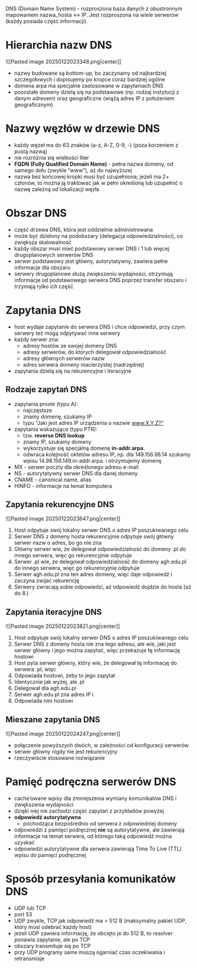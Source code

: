 DNS (Domain Name System) - rozproszona baza danych z obustronnym mapowaniem
nazwa_hosta <-> IP. Jest rozproszona na wiele serwerów (każdy posiada część informacji).
# Hierarchia nazw DNS

![[Pasted image 20250122023348.png|center]]

- nazwy budowane są bottom-up, bo zaczynamy od najbardziej szczegółowych i dopisujemy po kropce coraz bardziej ogólne
- domena arpa ma specjalne zastosowane w zapytaniach DNS
- pozostałe domeny dzielą się na podstawowe (np. rodzaj instytucji z danym adresem) oraz geograficzne (wiążą adres IP z położeniem geograficznym)
# Nazwy węzłów w drzewie DNS

- każdy węzeł ma do 63 znaków (a-z, A-Z, 0-9, -) (poza korzeniem z pustą nazwą)
- nie rozróżnia się wielkości liter
- **FQDN (Fully Qualified Domain Name)** - pełna nazwa domeny, od samego dołu (zwykle “www”), aż do najwyższej
- nazwa bez końcowej kropki musi być uzupełniona; jeżeli ma 2+ członów, to można ją traktować jak w pełni określoną lub uzupełnić o nazwę zależną od lokalizacji węzła
# Obszar DNS

- część drzewa DNS, która jest oddzielnie administrowana
- może być dzielony na podobszary (delegacja odpowiedzialności), co zwiększa skalowalność
- każdy obszar musi mieć podstawowy serwer DNS i 1 lub więcej drugoplanowych serwerów DNS
- serwer podstawowy jest główny, autorytatywny, zawiera pełne informacje dla obszaru
- serwery drugoplanowe służą zwiększeniu wydajności, otrzymują informacje od podstawowego serwera DNS poprzez transfer obszaru i trzymają tylko ich część
# Zapytania DNS

- host wydaje zapytanie do serwera DNS i chce odpowiedzi, przy czym serwery też mogą odpytywać inne serwery
- każdy serwer zna:
	- adresy hostów ze swojej domeny DNS
	- adresy serwerów, do których delegował odpowiedzialność
	- adresy głównych serwerów nazw
	- adres serwera domeny macierzystej (nadrzędnej)
- zapytania dzielą się na rekurencyjne i iteracyjne

## Rodzaje zapytań DNS

- zapytania proste (typu A):
	- najczęstsze
	- znamy domenę, szukamy IP
	- typu “Jaki jest adres IP urządzenia o nazwie www.X.Y.Z?”
- zapytania wskazujące (typu PTR):
	- tzw. **reverse DNS lookup**
	- znamy IP, szukamy domeny
	- wykorzystuje się specjalną domenę **in-addr.arpa.**
	- odwraca kolejność oktetów adresu IP, np. dla 149.156.98.14 szukamy wpisu 14.98.156.149.in-addr.arpa. i otrzymujemy domenę
- MX - serwer poczty dla określonego adresu e-mail
- NS - autorytatywny serwer DNS dla danej domeny
- CNAME - canonical name, alias
- HINFO - informacje na temat komputera


## Zapytania rekurencyjne DNS

![[Pasted image 20250122023647.png|center]]

1. Host odpytuje swój lokalny serwer DNS o adres IP poszukiwanego celu
2. Serwer DNS z domeny hosta rekurencyjnie odpytuje swój główny serwer nazw o adres, bo go nie zna
3. Główny serwer wie, że delegował odpowiedzialność do domeny .pl do innego serwera, więc go rekurencyjnie odpytuje
4. Serwer .pl wie, że delegował odpowiedzialność do domeny agh.edu.pl do innego serwera, więc go rekurencyjnie odpytuje
5. Serwer agh.edu.pl zna ten adres domeny, więc daje odpowiedź i zaczyna zwijać rekurencję
6. Serwery zwracają sobie odpowiedzi, aż odpowiedź dojdzie do hosta (aż do 8.)

## Zapytania iteracyjne DNS

![[Pasted image 20250122023821.png|center]]

1. Host odpytuje swój lokalny serwer DNS o adres IP poszukiwanego celu
2. Serwer DNS z domeny hosta nie zna tego adresu, ale wie, jaki jest serwer główny i jego można zapytać, więc przekazuje tę informację hostowi
3. Host pyta serwer główny, który wie, że delegował tę informację do serwera .pl, więc 
4. Odpowiada hostowi, żeby to jego zapytał
5. Identycznie jak wyżej, ale .pl 
6. Delegował dla agh.edu.pl
7. Serwer agh.edu.pl zna adres IP i 
8. Odpowiada nim hostowi

## Mieszane zapytania DNS

![[Pasted image 20250122024247.png|center]]

- połączenie powyższych dwóch, w zależności od konfiguracji serwerów
- serwer główny nigdy nie jest rekurencyjny
- rzeczywiście stosowane rozwiązanie

# Pamięć podręczna serwerów DNS

- cache’owane wpisy dla zmniejszenia wymiany komunikatów DNS i zwiększenia wydajności
- dzięki niej nie zachodzi część zapytań z przykładów powyżej
- **odpowiedź autorytatywna** 
	- pochodząca bezpośrednio od serwera z odpowiedniej domeny
- odpowiedzi z pamięci podręcznej **nie** są autorytatywne, ale zawierają informacje na temat serwera, od którego taką odpowiedź można uzyskać
- odpowiedzi autorytatywne dla serwera zawierają Time To Live (TTL) wpisu do pamięci podręcznej

# Sposób przesyłania komunikatów DNS

- UDP lub TCP
- port 53
- UDP zwykle, TCP jak odpowiedź ma > 512 B (maksymalny pakiet UDP, który musi odebrać każdy host)
- jeżeli UDP zawiera informację, że obcięto je do 512 B, to resolver ponawia zapytanie, ale po TCP
- obszary transmituje się po TCP
- przy UDP programy same muszą ogarniać czas oczekiwania i retransmisje